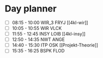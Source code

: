 # Day planner

- [ ] 08:15 - 10:00 WIR\_3 FRYJ
	[[4kl-wir]]
- [ ] 10:05 - 10:55 WIR VLCK
- [ ] 11:55 - 12:45 INSY LOIB
	[[4kl-insy]]
- [ ] 12:50 - 14:35 NWT ANGE
- [ ] 14:40 - 15:30 ITP OSK
	[[Projekt-Theorie]]
- [ ] 15:35 - 16:25 BSPK FLOD
